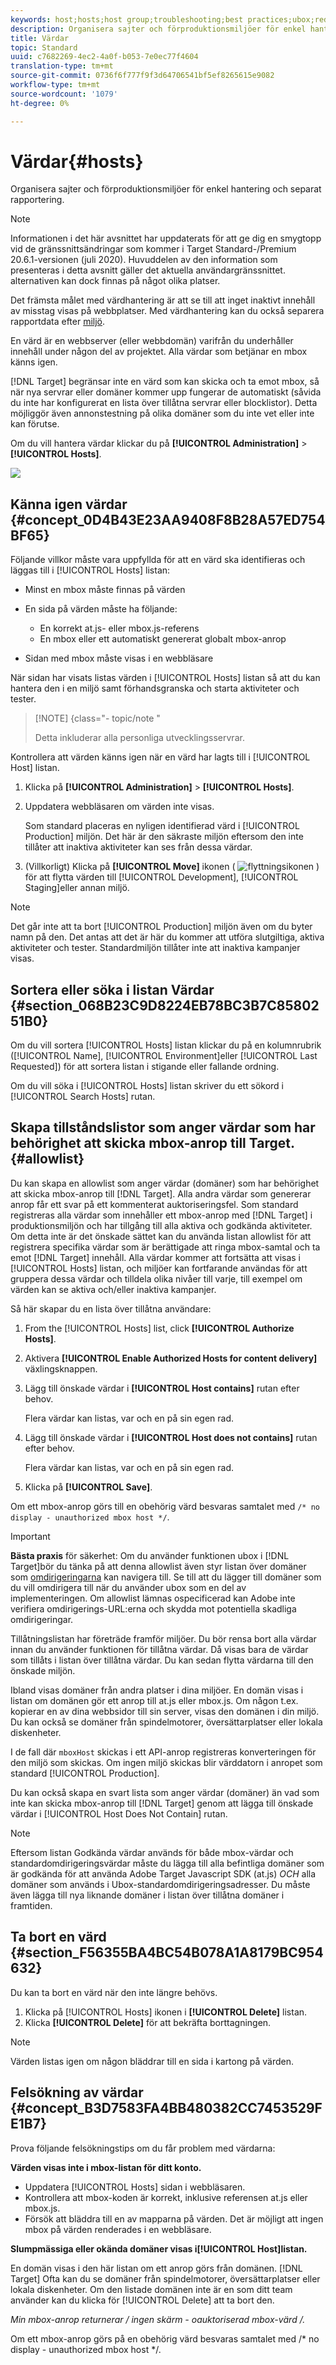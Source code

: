 ```yaml
---
keywords: host;hosts;host group;troubleshooting;best practices;ubox;redirects;redirect;whitelist;allowlist;blacklist;blocklist
description: Organisera sajter och förproduktionsmiljöer för enkel hantering och separat rapportering.
title: Värdar
topic: Standard
uuid: c7682269-4ec2-4a0f-b053-7e0ec77f4604
translation-type: tm+mt
source-git-commit: 0736f6f777f9f3d64706541bf5ef8265615e9082
workflow-type: tm+mt
source-wordcount: '1079'
ht-degree: 0%

---
```



# Värdar{#hosts}

Organisera sajter och förproduktionsmiljöer för enkel hantering och separat rapportering.

>[!NOTE]
>
>Informationen i det här avsnittet har uppdaterats för att ge dig en smygtopp vid de gränssnittsändringar som kommer i Target Standard-/Premium 20.6.1-versionen (juli 2020). Huvuddelen av den information som presenteras i detta avsnitt gäller det aktuella användargränssnittet. alternativen kan dock finnas på något olika platser.

Det främsta målet med värdhantering är att se till att inget inaktivt innehåll av misstag visas på webbplatser. Med värdhantering kan du också separera rapportdata efter [miljö](/help/administrating-target/environments.md).

En värd är en webbserver (eller webbdomän) varifrån du underhåller innehåll under någon del av projektet. Alla värdar som betjänar en mbox känns igen.

[!DNL Target] begränsar inte en värd som kan skicka och ta emot mbox, så när nya servrar eller domäner kommer upp fungerar de automatiskt (såvida du inte har konfigurerat en lista över tillåtna servrar eller blocklistor). Detta möjliggör även annonstestning på olika domäner som du inte vet eller inte kan förutse.

Om du vill hantera värdar klickar du på **[!UICONTROL Administration]** > **[!UICONTROL Hosts]**.

![](assets/hosts_list.png)

## Känna igen värdar {#concept_0D4B43E23AA9408F8B28A57ED754BF65}

Följande villkor måste vara uppfyllda för att en värd ska identifieras och läggas till i [!UICONTROL Hosts] listan:

* Minst en mbox måste finnas på värden
* En sida på värden måste ha följande:

   * En korrekt at.js- eller mbox.js-referens
   * En mbox eller ett automatiskt genererat globalt mbox-anrop

* Sidan med mbox måste visas i en webbläsare

När sidan har visats listas värden i [!UICONTROL Hosts] listan så att du kan hantera den i en miljö samt förhandsgranska och starta aktiviteter och tester.

>[!NOTE] {class=&quot;- topic/note &quot;
>
>Detta inkluderar alla personliga utvecklingsservrar.

Kontrollera att värden känns igen när en värd har lagts till i [!UICONTROL Host] listan.

1. Klicka på **[!UICONTROL Administration]** > **[!UICONTROL Hosts]**.
1. Uppdatera webbläsaren om värden inte visas.

   Som standard placeras en nyligen identifierad värd i [!UICONTROL Production] miljön. Det här är den säkraste miljön eftersom den inte tillåter att inaktiva aktiviteter kan ses från dessa värdar.

1. (Villkorligt) Klicka på **[!UICONTROL Move]** ikonen ( ![flyttningsikonen](/help/administrating-target/assets/icon-move.png) ) för att flytta värden till [!UICONTROL Development], [!UICONTROL Staging]eller annan miljö.

>[!NOTE]
>
>Det går inte att ta bort [!UICONTROL Production] miljön även om du byter namn på den. Det antas att det är här du kommer att utföra slutgiltiga, aktiva aktiviteter och tester. Standardmiljön tillåter inte att inaktiva kampanjer visas.

## Sortera eller söka i listan Värdar {#section_068B23C9D8224EB78BC3B7C8580251B0}

Om du vill sortera [!UICONTROL Hosts] listan klickar du på en kolumnrubrik ([!UICONTROL Name], [!UICONTROL Environment]eller [!UICONTROL Last Requested]) för att sortera listan i stigande eller fallande ordning.

Om du vill söka i [!UICONTROL Hosts] listan skriver du ett sökord i [!UICONTROL Search Hosts] rutan.

## Skapa tillståndslistor som anger värdar som har behörighet att skicka mbox-anrop till Target. {#allowlist}

Du kan skapa en allowlist som anger värdar (domäner) som har behörighet att skicka mbox-anrop till [!DNL Target]. Alla andra värdar som genererar anrop får ett svar på ett kommenterat auktoriseringsfel. Som standard registreras alla värdar som innehåller ett mbox-anrop med [!DNL Target] i produktionsmiljön och har tillgång till alla aktiva och godkända aktiviteter. Om detta inte är det önskade sättet kan du använda listan allowlist för att registrera specifika värdar som är berättigade att ringa mbox-samtal och ta emot [!DNL Target] innehåll. Alla värdar kommer att fortsätta att visas i [!UICONTROL Hosts] listan, och miljöer kan fortfarande användas för att gruppera dessa värdar och tilldela olika nivåer till varje, till exempel om värden kan se aktiva och/eller inaktiva kampanjer.

Så här skapar du en lista över tillåtna användare:

1. From the [!UICONTROL Hosts] list, click **[!UICONTROL Authorize Hosts]**.
1. Aktivera **[!UICONTROL Enable Authorized Hosts for content delivery]** växlingsknappen.
1. Lägg till önskade värdar i **[!UICONTROL Host contains]** rutan efter behov.

   Flera värdar kan listas, var och en på sin egen rad.

1. Lägg till önskade värdar i **[!UICONTROL Host does not contains]** rutan efter behov.

   Flera värdar kan listas, var och en på sin egen rad.

1. Klicka på **[!UICONTROL Save]**.

Om ett mbox-anrop görs till en obehörig värd besvaras samtalet med `/* no display - unauthorized mbox host */`.

>[!IMPORTANT]
>
>**Bästa praxis** för säkerhet: Om du använder funktionen ubox i [!DNL Target]bör du tänka på att denna allowlist även styr listan över domäner som [omdirigeringarna](/help/c-implementing-target/c-non-javascript-based-implementation/working-with-redirectors.md) kan navigera till. Se till att du lägger till domäner som du vill omdirigera till när du använder ubox som en del av implementeringen. Om allowlist lämnas ospecificerad kan Adobe inte verifiera omdirigerings-URL:erna och skydda mot potentiella skadliga omdirigeringar.
>
>Tillåtningslistan har företräde framför miljöer. Du bör rensa bort alla värdar innan du använder funktionen för tillåtna värdar. Då visas bara de värdar som tillåts i listan över tillåtna värdar. Du kan sedan flytta värdarna till den önskade miljön.

Ibland visas domäner från andra platser i dina miljöer. En domän visas i listan om domänen gör ett anrop till at.js eller mbox.js. Om någon t.ex. kopierar en av dina webbsidor till sin server, visas den domänen i din miljö. Du kan också se domäner från spindelmotorer, översättarplatser eller lokala diskenheter.

I de fall där `mboxHost` skickas i ett API-anrop registreras konverteringen för den miljö som skickas. Om ingen miljö skickas blir värddatorn i anropet som standard [!UICONTROL Production].

Du kan också skapa en svart lista som anger värdar (domäner) än vad som inte kan skicka mbox-anrop till [!DNL Target] genom att lägga till önskade värdar i [!UICONTROL Host Does Not Contain] rutan.

>[!NOTE]
>
>Eftersom listan Godkända värdar används för både mbox-värdar och standardomdirigeringsvärdar måste du lägga till alla befintliga domäner som är godkända för att använda Adobe Target Javascript SDK (at.js) *OCH* alla domäner som används i Ubox-standardomdirigeringsadresser. Du måste även lägga till nya liknande domäner i listan över tillåtna domäner i framtiden.

## Ta bort en värd {#section_F56355BA4BC54B078A1A8179BC954632}

Du kan ta bort en värd när den inte längre behövs.

1. Klicka på [!UICONTROL Hosts] ikonen i **[!UICONTROL Delete]** listan.
1. Klicka **[!UICONTROL Delete]** för att bekräfta borttagningen.

>[!NOTE]
>
>Värden listas igen om någon bläddrar till en sida i kartong på värden.

## Felsökning av värdar {#concept_B3D7583FA4BB480382CC7453529FE1B7}

Prova följande felsökningstips om du får problem med värdarna:

**Värden visas inte i mbox-listan för ditt konto.**

* Uppdatera [!UICONTROL Hosts] sidan i webbläsaren.
* Kontrollera att mbox-koden är korrekt, inklusive referensen at.js eller mbox.js.
* Försök att bläddra till en av mapparna på värden. Det är möjligt att ingen mbox på värden renderades i en webbläsare.

**Slumpmässiga eller okända domäner visas i[!UICONTROL Host]listan.**

En domän visas i den här listan om ett anrop görs från domänen. [!DNL Target] Ofta kan du se domäner från spindelmotorer, översättarplatser eller lokala diskenheter. Om den listade domänen inte är en som ditt team använder kan du klicka för [!UICONTROL Delete] att ta bort den.

**Min mbox-anrop returnerar /* ingen skärm - oauktoriserad mbox-värd */.**

Om ett mbox-anrop görs på en obehörig värd besvaras samtalet med /* no display - unauthorized mbox host */.
